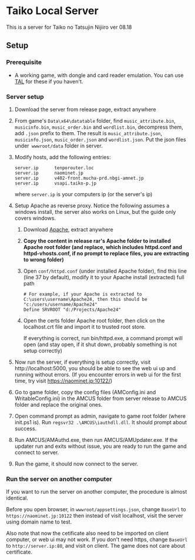 # Taiko Local Server

This is a server for Taiko no Tatsujin Nijiiro ver 08.18

## Setup

### Prerequisite

- A working game, with dongle and card reader emulation. You can use [TAL](https://github.com/BroGamer4256/TaikoArcadeLoader) for these if you haven't.

### Server setup

1. Download the server from release page, extract anywhere

2. From game's `Data\x64\datatable` folder, find `music_attribute.bin`, `musicinfo.bin`, `music_order.bin` and `wordlist.bin`, decompress them, add `.json` prefix to them.
   The result is `music_attribute.json`, `musicinfo.json`, `music_order.json` and `wordlist.json`. Put the json files under` wwwroot/data` folder in server.

3. Modify hosts, add the following entries:

   ```
   server.ip      tenporouter.loc
   server.ip      naominet.jp
   server.ip      v402-front.mucha-prd.nbgi-amnet.jp
   server.ip      vsapi.taiko-p.jp
   ```

   where `server.ip` is your computers ip (or the server's ip)

4. Setup Apache as reverse proxy. Notice the following assumes a windows install, the server also works on Linux, but the guide only covers windows. 

   1. Download [Apache](https://www.apachelounge.com/download/), extract anywhere

   2. **Copy the content in release rar's Apache folder to installed Apache root folder (and replace, which includes httpd.conf and httpd-vhosts.conf, if no prompt to replace files, you are extracting to wrong folder)**

   3. Open `conf/httpd.conf` (under installed Apache folder), find this line (line 37 by default), modify it to your Apache install (extracted) full path

      ```htaccess
      # For example, if your Apache is extracted to C:\users\username\Apache24, then this should be "c:/users/username/Apache24"
      Define SRVROOT "d:/Projects/Apache24"
      ```

      

   4. Open the certs folder Apache root folder, then click on the localhost.crt file and import it to trusted root store.

      If everything is correct, run bin/httpd.exe, a command prompt will open (and stay open, if it shut down, probably something is not setup correctly)

5. Now run the server, if everything is setup correctly, visit http://localhost:5000, you should be able to see the web ui up and running without errors. (If you encounter errors in web ui for the first time, try visit https://naominet.jp:10122/)

6. Go to game folder, copy the config files (AMConfig.ini and WritableConfig.ini) in the AMCUS folder from server release to AMCUS folder and replace the original ones.

7. Open command prompt as admin, navigate to game root folder (where init.ps1 is). Run `regsvr32 .\AMCUS\iauthdll.dll`. It should prompt about success.

8. Run AMCUS/AMAuthd.exe, then run AMCUS/AMUpdater.exe. If the updater run and exits without issue, you are ready to run the game and connect to server.

9. Run the game, it should now connect to the server.

### Run the server on another computer

If you want to run the server on another computer, the procedure is almost identical. 

Before you open browser, in `wwwroot/appsettings.json`, change `BaseUrl` to `https://naominet.jp:10122` then instead of visit localhost, visit the server using domain name to test.

Also note that now the cetificate also need to be imported on client computer, or web ui may not work. If you don't need https, change `BaseUrl` to `http://server.ip:80`, and visit on client. The game does not care about certificate.

